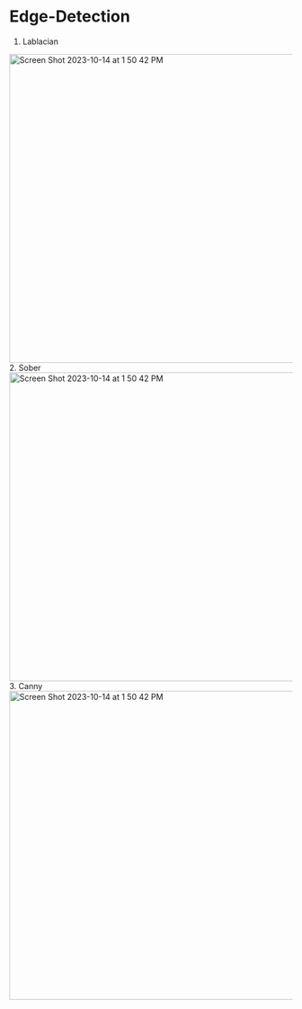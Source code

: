 # Edge-Detection
1. Lablacian
<img width="550" alt="Screen Shot 2023-10-14 at 1 50 42 PM" src="https://github.com/sarehsoltani/Edge-Detection/assets/23232055/8c1b82c6-ac31-4087-834e-378786f1ecdb">
<br>
2. Sober
<img width="550" alt="Screen Shot 2023-10-14 at 1 50 42 PM" src="https://github.com/sarehsoltani/Edge-Detection/assets/23232055/58851322-3711-4a39-82a9-f4263a012333">
<br>
3. Canny
<img width="550" alt="Screen Shot 2023-10-14 at 1 50 42 PM" src="https://github.com/sarehsoltani/Edge-Detection/assets/23232055/e09fddb1-5768-46ea-9e1d-25fac195d6a9">